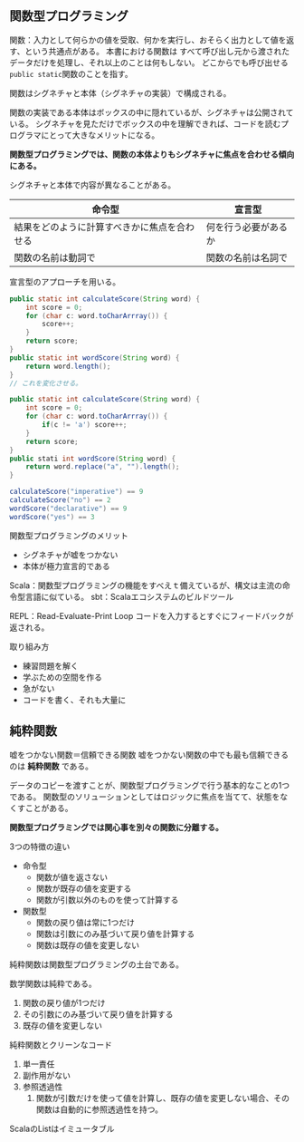 ## 関数型プログラミング
関数：入力として何らかの値を受取、何かを実行し、おそらく出力として値を返す、という共通点がある。
本書における関数は
すべて呼び出し元から渡されたデータだけを処理し、それ以上のことは何もしない。
どこからでも呼び出せる`public static`関数のことを指す。


関数はシグネチャと本体（シグネチャの実装）で構成される。


関数の実装である本体はボックスの中に隠れているが、シグネチャは公開されている。
シグネチャを見ただけでボックスの中を理解できれば、コードを読むプログラマにとって大きなメリットになる。

__関数型プログラミングでは、関数の本体よりもシグネチャに焦点を合わせる傾向にある。__

シグネチャと本体で内容が異なることがある。

| 命令型                                       | 宣言型               |
| -------------------------------------------- | -------------------- |
| 結果をどのように計算すべきかに焦点を合わせる | 何を行う必要があるか |
| 関数の名前は動詞で                           | 関数の名前は名詞で   |

宣言型のアプローチを用いる。

```Java
public static int calculateScore(String word) {
    int score = 0;
    for (char c: word.toCharArrray()) {
        score++;
    }
    return score;
}
public static int wordScore(String word) {
    return word.length();
}
// これを変化させる。

public static int calculateScore(String word) {
    int score = 0;
    for (char c: word.toCharArrray()) {
        if(c != 'a') score++;
    }
    return score;
}
public stati int wordScore(String word) {
    return word.replace("a", "").length();
}

calculateScore("imperative") == 9
calculateScore("no") == 2
wordScore("declarative") == 9
wordScore("yes") == 3

```

関数型プログラミングのメリット
- シグネチャが嘘をつかない
- 本体が極力宣言的である

Scala：関数型プログラミングの機能をすべえｔ備えているが、構文は主流の命令型言語に似ている。
sbt：Scalaエコシステムのビルドツール

REPL：Read-Evaluate-Print Loop
コードを入力するとすぐにフィードバックが返される。

取り組み方
- 練習問題を解く
- 学ぶための空間を作る
- 急がない
- コードを書く、それも大量に

## 純粋関数
嘘をつかない関数＝信頼できる関数
嘘をつかない関数の中でも最も信頼できるのは __純粋関数__ である。

データのコピーを渡すことが、関数型プログラミングで行う基本的なことの1つである。
関数型のソリューションとしてはロジックに焦点を当てて、状態をなくすことがある。

__関数型プログラミングでは関心事を別々の関数に分離する。__

3つの特徴の違い
- 命令型
  - 関数が値を返さない
  - 関数が既存の値を変更する
  - 関数が引数以外のものを使って計算する
- 関数型
  - 関数の戻り値は常に1つだけ
  - 関数は引数にのみ基づいて戻り値を計算する
  - 関数は既存の値を変更しない

純粋関数は関数型プログラミングの土台である。

数学関数は純粋である。

1. 関数の戻り値が1つだけ
2. その引数にのみ基づいて戻り値を計算する
3. 既存の値を変更しない

純粋関数とクリーンなコード
1. 単一責任
2. 副作用がない
3. 参照透過性
   1. 関数が引数だけを使って値を計算し、既存の値を変更しない場合、その関数は自動的に参照透過性を持つ。

ScalaのListはイミュータブル


